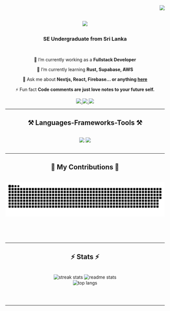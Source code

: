 <img align="right" src="https://visitor-badge.laobi.icu/badge?page_id=salesp07.salesp07" />

<h1 align="center">
    <img src="https://readme-typing-svg.demolab.com?font=Poppins&weight=500&size=30&pause=1000&color=36F715&center=true&vCenter=true&width=435&lines=Hi+There+%F0%9F%91%8B;I'm+Lahiru+%F0%9F%98%89;Welcome+to+my+profile!;Fullstack+Developer;+UI%2FUX+Designer;Ready+for+any+challenge!" />
</h1>

<h3 align="center">SE Undergraduate from Sri Lanka</h3>

<br/>

<div align="center">
 
 🔭 I’m currently working as a **Fullstack Developer**
 
 🌱 I’m currently learning **Rust, Supabase, AWS**

💬 Ask me about **Nextjs, React, Firebase... or anything [here](https://github.com/LahiruZam/LahiruZam/issues)**

⚡ Fun fact **Code comments are just love notes to your future self.**

 </div>
 
<div align="center"> 
  <a href="sampath.hru@gmail.com">
    <img src="https://img.shields.io/badge/Gmail-333333?style=for-the-badge&logo=gmail&logoColor=red" />
  </a>
  <a href="https://www.linkedin.com/in/lahiru-sampath-482260255" target="_blank">
    <img src="https://img.shields.io/badge/LinkedIn-0077B5?style=for-the-badge&logo=linkedin&logoColor=white" target="_blank" />
  </a>
  <a href="https://github.com/LahiruZaM" target="_blank">
     <img src="https://img.shields.io/badge/Portfolio-FF5722?style=for-the-badge&logo=todoist&logoColor=white" target="_blank" /> <!-- sqlite, safari, google-chrome are other good icon options -->
  </a>
</div>

 <hr/>
 
<h2 align="center">⚒️ Languages-Frameworks-Tools ⚒️</h2>
<br/>
<div align="center">
<img src="https://skillicons.dev/icons?i=nextjs,supabase,prisma,tailwind,react,angular,dart,java,aws,firebase," />
<img src="https://skillicons.dev/icons?i=vercel,androidstudio,kali,postman,yarn,xd,figma,ps,ai," /><br>
</div>

<br/>
<hr/>

<div align="center">
  <h2>🐍 My Contributions 🐍</h2>
  <br>
  <img alt="snake eating my contributions" src="https://github.com/LahiruZaM/LahiruZam/blob/output/github-contribution-grid-snake.svg" />
  
  <br/><br/><br/>
</div>

<hr/>

<h2 align="center">⚡ Stats ⚡</h2>
<br>
<div align=center>
  <img width=390 src="https://github-readme-streak-stats-salesp07.vercel.app/?user=LahiruZam&count_private=true&theme=react&border_radius=10" alt="streak stats"/>
  <img width=390 src="https://github-readme-stats-salesp07.vercel.app/api?username=LahiruZam&count_private=true&show_icons=true&theme=react&rank_icon=github&border_radius=10" alt="readme stats" />
  <br/>
  <img width=325 align="center" src="https://github-readme-stats-salesp07.vercel.app/api/top-langs/?username=salesp07&hide=HTML&langs_count=8&layout=compact&theme=react&border_radius=10&size_weight=0.5&count_weight=0.5&exclude_repo=github-readme-stats" alt="top langs" />
</div>

<br/><br/>

<hr/>

<br/>



<br/>
